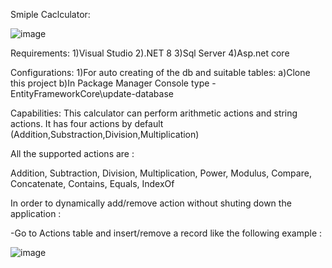 Smiple Caclculator:


![image](https://github.com/elad11310/SimpleCalculator/assets/57447475/7f69ef1f-45fc-4ddf-99ab-c084c0f886fa)



Requirements: 
1)Visual Studio 
2).NET 8 
3)Sql Server 
4)Asp.net core

Configurations:
1)For auto creating of the db and suitable tables:
  a)Clone this project
  b)In Package Manager Console type - EntityFrameworkCore\update-database

Capabilities: 
This calculator can perform arithmetic actions and string actions.
It has four actions by default (Addition,Substraction,Division,Multiplication)

All the supported actions are :

   Addition,
   Subtraction,
   Division,
   Multiplication,
   Power,
   Modulus,
   Compare,
   Concatenate,
   Contains,
   Equals,
   IndexOf

In order to dynamically add/remove action without shuting down the application :

-Go to Actions table and insert/remove a record like the following example : 

![image](https://github.com/elad11310/SimpleCalculator/assets/57447475/ca45026c-2cfc-4636-bdb9-5b95219f9da4)


  


